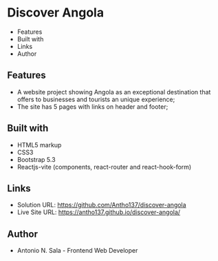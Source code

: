 # Discover Angola

- Features
- Built with
- Links
- Author

## Features

- A website project showing Angola as an exceptional destination that offers to businesses and tourists an unique experience;
- The site has 5 pages with links on header and footer; 

## Built with

- HTML5 markup
- CSS3
- Bootstrap 5.3
- Reactjs-vite (components, react-router and react-hook-form)

## Links

- Solution URL: https://github.com/Antho137/discover-angola
- Live Site URL: https://antho137.github.io/discover-angola/

## Author

- Antonio N. Sala - Frontend Web Developer

